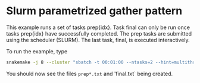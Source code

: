 # Slurm parametrized gather pattern

This example runs a set of tasks prep{idx}. Task final can only be run once tasks prep{idx} have successfully completed. The prep tasks are submitted using the scheduler (SLURM). The last task, final, is executed interactively. 

To run the example, type
```bash
snakemake -j 8 --cluster "sbatch -t 00:01:00 --ntasks=2 --hint=multithread --mem=2G"
```
You should now see the files `prep*.txt` and 'final.txt` being created. 